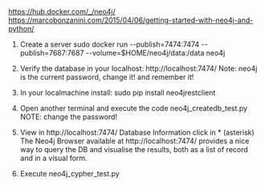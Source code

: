 https://hub.docker.com/_/neo4j/
https://marcobonzanini.com/2015/04/06/getting-started-with-neo4j-and-python/

1. Create a server
sudo docker run --publish=7474:7474 --publish=7687:7687 --volume=$HOME/neo4j/data:/data neo4j

2. Verify the database in your localhost: http://localhost:7474/
  Note: neo4j is the current password, change it! and remember it!

3. In your localmachine install:
sudo pip install neo4jrestclient

4. Open another terminal and execute the code neo4j_createdb_test.py NOTE: change the password!

5. View in http://localhost:7474/  Database Information click in * (asterisk)
The Neo4j Browser available at http://localhost:7474/ provides a nice way to query the DB and visualise the results, both as a list of record and in a visual form.

6. Execute neo4j_cypher_test.py
